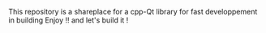 This repository is a shareplace for a cpp-Qt library for fast developpement in building
Enjoy !! and let's build it !
